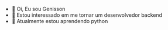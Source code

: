 - 👋 Oi, Eu sou Genisson
- 👀 Estou interessado em me tornar um desenvolvedor backend
- 🌱 Atualmente estou aprendendo python

